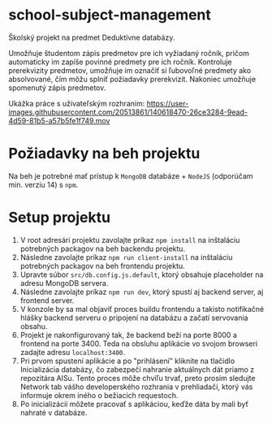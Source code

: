 # school-subject-management
Školský projekt na predmet Deduktívne databázy.

Umožňuje študentom zápis predmetov pre ich vyžiadaný ročník, pričom automaticky im zapíše povinné predmety pre ich ročník. Kontroluje prerekvizity predmetov, umožňuje im označiť si ľubovoľné predmety ako absolvované, čím môžu splniť požiadavky prerekvizít. Nakoniec umožňuje spomenutý zápis predmetov.

Ukážka práce s užívateľským rozhraním:
https://user-images.githubusercontent.com/20513861/140618470-26ce3284-9ead-4d59-81b5-a57b5fe1f749.mov

# Požiadavky na beh projektu
Na beh je potrebné mať prístup k `MongoDB` databáze + `NodeJS` (odporúčam min. verziu 14) s `npm`.

# Setup projektu
1. V root adresári projektu zavolajte príkaz `npm install` na inštaláciu potrebných packagov na beh backendu projektu.
2. Následne zavolajte príkaz `npm run client-install` na inštaláciu potrebných packagov na beh frontendu projektu.
3. Upravte súbor `src/db.config.js.default`, ktorý obsahuje placeholder na adresu MongoDB servera. 
4. Následne zavolajte príkaz `npm run dev`, ktorý spustí aj backend server, aj frontend server.
5. V konzole by sa mal objaviť proces buildu frontendu a takisto notifikačné hlášky backend serveru o pripojení na databázu a začatí servovania obsahu.
6. Projekt je nakonfigurovaný tak, že backend beží na porte 8000 a frontend na porte 3400. Teda na obsluhu aplikácie vo svojom browseri zadajte adresu `localhost:3400`.
7. Pri prvom spustení aplikácie a po "prihlásení" kliknite na tlačidlo Inicializácia databázy, čo zabezpečí nahranie aktuálnych dát priamo z repozitára AISu. Tento proces môže chvíľu trvať, preto prosím sledujte Network tab vášho developerského rozhrania v prehliadači, ktorý vás informuje okrem iného o bežiacich requestoch.
8. Po inicializácií môžete pracovať s aplikáciou, keďže dáta by mali byť nahraté v databáze.
